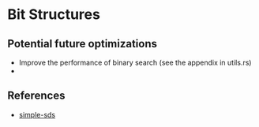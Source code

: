# Bit Structures

## Potential future optimizations

- Improve the performance of binary search (see the appendix in utils.rs)
- 

## References

- [simple-sds](https://github.com/jltsiren/simple-sds/)
